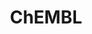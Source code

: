 ---
bigquery: https://console.cloud.google.com/bigquery?p=patents-public-data&d=ebi_chembl&page=dataset
citation: '"The ChEMBL database in 2017." Anna Gaulton, Anne Hersey, Michał Nowotka,
  A Patrícia Bento, Jon Chambers, David Mendez, Prudence Mutowo, Francis Atkinson,
  Louisa J Bellis, Elena Cibrián-Uhalte, Mark Davies, Nathan Dedman, Anneli Karlsson,
  María Paula Magariños, John P Overington, George Papadatos, Ines Smit, Andrew R
  Leach Nucleic acids Research (2017) 45 (Database Issue), D945-D954'
contributors: European Bioinformatics Institute
cost: None
description: ChEMBL Data is a manually curated database of small molecules used in
  drug discovery, including information about existing patented drugs.
documentation: 'schema: https://www.ebi.ac.uk/chembl/db_schema


  '
last_edit: Mon, 04 Apr 2022 19:07:30 GMT
location: https://console.cloud.google.com/marketplace/product/google_patents_public_datasets/chembl
maintained_by: EMBL-EBI, an outstation of European Molecular Biology Laboratory
related_publications: '

  ChEMBL: towards direct deposition of bioassay data.


  Mendez D, Gaulton A, Bento AP, Chambers J, De Veij M, Félix E, Magariños MP, Mosquera
  JF, Mutowo P, Nowotka M, Gordillo-Marañón M, Hunter F, Junco L, Mugumbate G, Rodriguez-Lopez
  M, Atkinson F, Bosc N, Radoux CJ, Segura-Cabrera A, Hersey A, Leach AR.


  — Nucleic Acids Res. 2019; 47(D1):D930-D940. doi: 10.1093/nar/gky1075

  '
schema_fields: '[''molfile'', ''drugind_id'', ''cpd_str_alert_id'', ''direct_interaction'',
  ''patent_no'', ''efo_id'', ''cell_source_organism'', ''co_stem_id'', ''cell_source_tissue'',
  ''product_id'', ''action_type'', ''acd_most_apka'', ''site_name'', ''src_assay_id'',
  ''l3'', ''stem'', ''class_level'', ''publication_number'', ''site_id'', ''heavy_atoms'',
  ''hba'', ''efo_term'', ''smid'', ''mutation'', ''parent_go_id'', ''bao_format'',
  ''units'', ''l2'', ''withdrawn_flag'', ''level2_description'', ''assay_test_type'',
  ''patent_expire_date'', ''comp_class_id'', ''strength'', ''ad_type'', ''standard_upper_value'',
  ''src_short_name'', ''description'', ''pathway_key'', ''aromatic_rings'', ''hbd'',
  ''stat'', ''cell_name'', ''parent_molregno'', ''parenteral'', ''domain_type'', ''qudt_units'',
  ''sequence'', ''type'', ''lle'', ''version'', ''pubmed_id'', ''standard_value'',
  ''compsyn_id'', ''binding_site_comment'', ''ref_url'', ''met_comment'', ''toid'',
  ''orig_description'', ''mw_freebase'', ''definition'', ''component_type'', ''targrel_id'',
  ''withdrawn_reason'', ''level3_description'', ''log_id'', ''aspect'', ''db_version'',
  ''as_id'', ''alert_id'', ''set_name'', ''disease_efficacy'', ''curation_comment'',
  ''prodrug'', ''assay_source'', ''subgroup'', ''pchembl_value'', ''protein_class_desc'',
  ''source_domain_id'', ''molecular_species'', ''normal_range_max'', ''curated_by'',
  ''ref_type'', ''metref_id'', ''first_page'', ''std_act_id'', ''acd_logp'', ''trade_name'',
  ''cx_logd'', ''active_ingredient'', ''mc_target_accession'', ''mesh_heading'', ''usan_year'',
  ''activity_comment'', ''oral'', ''submission_date'', ''result_flag'', ''country'',
  ''route'', ''species_group_flag'', ''hbd_lipinski'', ''drug_record_id'', ''homologue'',
  ''withdrawn_country'', ''patent_id'', ''drug_substance_flag'', ''mol_irac_id'',
  ''rtb'', ''molregno'', ''mc_target_name'', ''short_name'', ''label'', ''synonyms'',
  ''standard_text_value'', ''target_mapping'', ''res_stem_id'', ''mechanism_of_action'',
  ''mc_target_type'', ''nda_type'', ''bto_id'', ''le'', ''acd_logd'', ''mol_atc_id'',
  ''patent_use_code'', ''sequence_md5sum'', ''upper_value'', ''mechanism_comment'',
  ''src_description'', ''domain_description'', ''selectivity_comment'', ''volume'',
  ''standard_flag'', ''db_source'', ''level2'', ''alogp'', ''irac_code'', ''hba_lipinski'',
  ''authors'', ''published_relation'', ''protein_class_synonym'', ''sitecomp_id'',
  ''ridx'', ''warning_description'', ''activity_id'', ''prediction_method'', ''stem_class'',
  ''delist_flag'', ''relationship_desc'', ''value'', ''pathway_id'', ''alert_name'',
  ''cx_most_apka'', ''job_id'', ''mc_organism'', ''assay_cell_type'', ''num_lipinski_ro5_violations'',
  ''indref_id'', ''molecule_type'', ''level3'', ''met_conversion'', ''canonical_smiles'',
  ''ddd_id'', ''assay_tax_id'', ''tbl'', ''helm_notation'', ''num_ro5_violations'',
  ''entity_id'', ''natural_product'', ''first_in_class'', ''text_value'', ''max_phase_for_ind'',
  ''molecular_mechanism'', ''sei'', ''warnref_id'', ''full_mwt'', ''domain_name'',
  ''ass_cls_map_id'', ''mecref_id'', ''mol_frac_id'', ''usan_substem'', ''cell_source_tax_id'',
  ''data_validity_comment'', ''assay_organism'', ''updated_on'', ''level5'', ''end_position'',
  ''published_value'', ''tissue_id'', ''published_type'', ''level4_description'',
  ''l5'', ''standard_type'', ''entity_type'', ''ref_id'', ''assay_subcellular_fraction'',
  ''normal_range_min'', ''who_name'', ''warning_country'', ''predbind_id'', ''src_id'',
  ''priority'', ''creation_date'', ''ingredient'', ''approval_date'', ''bao_id'',
  ''target_type'', ''formulation_id'', ''mc_tax_id'', ''relationship_type'', ''bei'',
  ''related_tid'', ''level4'', ''mol_hrac_id'', ''l8'', ''structure_type'', ''hrac_code'',
  ''organism'', ''domain_id'', ''drug_product_flag'', ''doc_id'', ''status'', ''tid_fixed'',
  ''year'', ''substrate_record_id'', ''chebi_par_id'', ''previous_company'', ''protclasssyn_id'',
  ''withdrawn_year'', ''compound_name'', ''acd_most_bpka'', ''parameter_value'', ''tid'',
  ''compound_key'', ''class_type'', ''annotation'', ''syn_type'', ''hrac_class_id'',
  ''oc_id'', ''journal'', ''qed_weighted'', ''parameter_type'', ''who_extra'', ''uo_units'',
  ''mesh_id'', ''ro3_pass'', ''active_molregno'', ''prod_pat_id'', ''l1'', ''isoform'',
  ''warning_year'', ''level1'', ''metabolite_record_id'', ''first_approval'', ''tax_id'',
  ''dosed_ingredient'', ''title'', ''caloha_id'', ''frac_code'', ''irac_class_id'',
  ''applicant_full_name'', ''pref_name'', ''path'', ''ap_id'', ''chirality'', ''research_stem'',
  ''smarts'', ''actsm_id'', ''record_id'', ''standard_inchi'', ''withdrawn_class'',
  ''assay_id'', ''usan_stem_id'', ''parent_type'', ''assay_param_id'', ''chembl_id'',
  ''compd_id'', ''uberon_id'', ''last_page'', ''dosage_form'', ''warning_id'', ''downgraded'',
  ''cx_most_bpka'', ''biocomp_id'', ''last_active'', ''usan_stem_definition'', ''standard_units'',
  ''warning_type'', ''standard_relation'', ''cell_id'', ''rgid'', ''assay_class_id'',
  ''full_molformula'', ''cidx'', ''atc_code'', ''assay_category'', ''ddd_value'',
  ''usan_stem'', ''assay_type'', ''ddd_comment'', ''comments'', ''clo_id'', ''psa'',
  ''mw_monoisotopic'', ''start_position'', ''component_id'', ''major_class'', ''inorganic_flag'',
  ''level1_description'', ''l6'', ''topical'', ''ddd_admr'', ''cellosaurus_id'', ''abstract'',
  ''cell_description'', ''standard_inchi_key'', ''frac_class_id'', ''indication_class'',
  ''src_compound_id'', ''doc_type'', ''availability_type'', ''enzyme_name'', ''confidence_score'',
  ''name'', ''assay_desc'', ''cell_ontology_id'', ''met_id'', ''black_box_warning'',
  ''accession'', ''cx_logp'', ''parent_id'', ''potential_duplicate'', ''l4'', ''updated_by'',
  ''relation'', ''source'', ''enzyme_tid'', ''ddd_units'', ''published_units'', ''comp_go_id'',
  ''innovator_company'', ''company'', ''mec_id'', ''idx'', ''doi'', ''molsyn_id'',
  ''confidence'', ''alert_set_id'', ''therapeutic_flag'', ''warning_class'', ''max_phase'',
  ''variant_id'', ''cl_lincs_id'', ''relationship'', ''issue'', ''aidx'', ''targcomp_id'',
  ''num_alerts'', ''activity_count'', ''protein_class_id'', ''assay_strain'', ''go_id'',
  ''bao_endpoint'', ''polymer_flag'', ''site_residues'', ''l7'', ''component_synonym'',
  ''target_desc'', ''assay_tissue'']'
shortname: chembl
tags:
- biotechnology
- health
- chemical
- bioinformatics
- medical
terms_of_use: CC BY-SA 3.0
title: ChEMBL
uuid: e232a192-965c-4ec9-904c-155b6dfe56c5
---